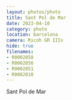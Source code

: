 ```yaml
---
layout: photos/photo
title: Sant Pol de Mar
date: 2023-04-10
category: photo
location: barcelona
camera: Ricoh GR IIIx
hide: true
filenames: 
- R0002858
- R0002856
- R0002851
- R0002810
---
```


Sant Pol de Mar
